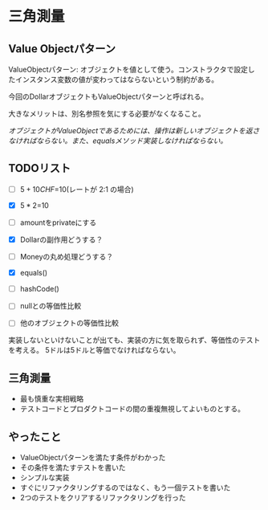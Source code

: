 # 三角測量

## Value Objectパターン

ValueObjectパターン: オブジェクトを値として使う。コンストラクタで設定したインスタンス変数の値が変わってはならないという制約がある。

今回のDollarオブジェクトもValueObjectパターンと呼ばれる。

大きなメリットは、別名参照を気にする必要がなくなること。

*オブジェクトがValueObjectであるためには、操作は新しいオブジェクトを返さなければならない。また、equalsメソッド実装しなければならない。*


## TODOリスト

- [ ] $5+10CHF=$10(レートが 2:1 の場合)
- [x] $5 * 2=$10
- [ ] amountをprivateにする
- [x] Dollarの副作用どうする？
- [ ] Moneyの丸め処理どうする？
- [x] equals()
- [ ] hashCode()
- [ ] nullとの等価性比較
- [ ] 他のオブジェクトの等価性比較


実装しないといけないことが出ても、実装の方に気を取られず、等価性のテストを考える。
5ドルは5ドルと等価でなければならない。


## 三角測量

- 最も慎重な実相戦略
- テストコードとプロダクトコードの間の重複無視してよいものとする。


## やったこと

- ValueObjectパターンを満たす条件がわかった
- その条件を満たすテストを書いた
- シンプルな実装
- すぐにリファクタリングするのではなく、もう一個テストを書いた
- 2つのテストをクリアするリファクタリングを行った
